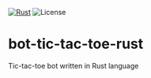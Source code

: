 [![Rust](https://github.com/lostcode-io/bot-tic-tac-toe-rust/actions/workflows/rust.yml/badge.svg)](https://github.com/lostcode-io/bot-tic-tac-toe-rust/actions)
![License](https://img.shields.io/badge/MIT-blue)

# bot-tic-tac-toe-rust
Tic-tac-toe bot written in Rust language
